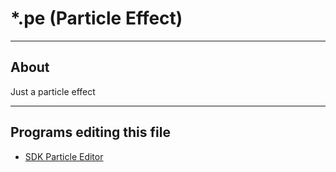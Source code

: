 # *.pe (Particle Effect)

___

## About

Just a particle effect

___

## Programs editing this file

- [SDK Particle Editor](../../../modding-tools/sdk/particle-editor/README.md)
